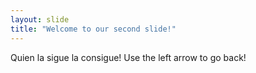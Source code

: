 ```yaml
---
layout: slide
title: "Welcome to our second slide!"
---
```

Quien la sigue la consigue!
Use the left arrow to go back!

